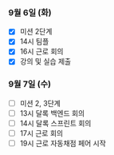 ### 9월 6일 (화)
- [x] 미션 2단계
- [x] 14시 팀플
- [x] 16시 근로 회의
- [x] 강의 및 실습 제출

### 9월 7일 (수)
- [ ] 미션 2, 3단계
- [ ] 13시 달록 백엔드 회의
- [ ] 14시 달록 스프린트 회의
- [ ] 17시 근로 회의
- [ ] 19시 근로 자동채점 페어 시작
